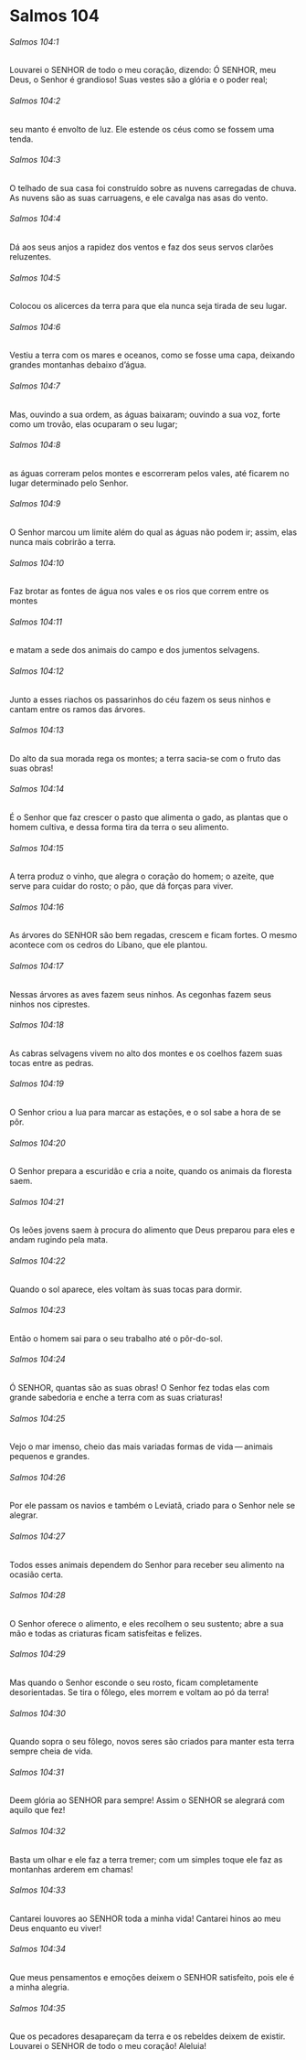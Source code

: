 # Salmos 104

###### Salmos 104:1

Louvarei o SENHOR de todo o meu coração, dizendo: Ó SENHOR, meu Deus, o Senhor é grandioso! Suas vestes são a glória e o poder real;

###### Salmos 104:2

seu manto é envolto de luz. Ele estende os céus como se fossem uma tenda.

###### Salmos 104:3

O telhado de sua casa foi construído sobre as nuvens carregadas de chuva. As nuvens são as suas carruagens, e ele cavalga nas asas do vento.

###### Salmos 104:4

Dá aos seus anjos a rapidez dos ventos e faz dos seus servos clarões reluzentes.

###### Salmos 104:5

Colocou os alicerces da terra para que ela nunca seja tirada de seu lugar.

###### Salmos 104:6

Vestiu a terra com os mares e oceanos, como se fosse uma capa, deixando grandes montanhas debaixo d’água.

###### Salmos 104:7

Mas, ouvindo a sua ordem, as águas baixaram; ouvindo a sua voz, forte como um trovão, elas ocuparam o seu lugar;

###### Salmos 104:8

as águas correram pelos montes e escorreram pelos vales, até ficarem no lugar determinado pelo Senhor.

###### Salmos 104:9

O Senhor marcou um limite além do qual as águas não podem ir; assim, elas nunca mais cobrirão a terra.

###### Salmos 104:10

Faz brotar as fontes de água nos vales e os rios que correm entre os montes

###### Salmos 104:11

e matam a sede dos animais do campo e dos jumentos selvagens.

###### Salmos 104:12

Junto a esses riachos os passarinhos do céu fazem os seus ninhos e cantam entre os ramos das árvores.

###### Salmos 104:13

Do alto da sua morada rega os montes; a terra sacia-se com o fruto das suas obras!

###### Salmos 104:14

É o Senhor que faz crescer o pasto que alimenta o gado, as plantas que o homem cultiva, e dessa forma tira da terra o seu alimento.

###### Salmos 104:15

A terra produz o vinho, que alegra o coração do homem; o azeite, que serve para cuidar do rosto; o pão, que dá forças para viver.

###### Salmos 104:16

As árvores do SENHOR são bem regadas, crescem e ficam fortes. O mesmo acontece com os cedros do Líbano, que ele plantou.

###### Salmos 104:17

Nessas árvores as aves fazem seus ninhos. As cegonhas fazem seus ninhos nos ciprestes.

###### Salmos 104:18

As cabras selvagens vivem no alto dos montes e os coelhos fazem suas tocas entre as pedras.

###### Salmos 104:19

O Senhor criou a lua para marcar as estações, e o sol sabe a hora de se pôr.

###### Salmos 104:20

O Senhor prepara a escuridão e cria a noite, quando os animais da floresta saem.

###### Salmos 104:21

Os leões jovens saem à procura do alimento que Deus preparou para eles e andam rugindo pela mata.

###### Salmos 104:22

Quando o sol aparece, eles voltam às suas tocas para dormir.

###### Salmos 104:23

Então o homem sai para o seu trabalho até o pôr-do-sol.

###### Salmos 104:24

Ó SENHOR, quantas são as suas obras! O Senhor fez todas elas com grande sabedoria e enche a terra com as suas criaturas!

###### Salmos 104:25

Vejo o mar imenso, cheio das mais variadas formas de vida — animais pequenos e grandes.

###### Salmos 104:26

Por ele passam os navios e também o Leviatã, criado para o Senhor nele se alegrar.

###### Salmos 104:27

Todos esses animais dependem do Senhor para receber seu alimento na ocasião certa.

###### Salmos 104:28

O Senhor oferece o alimento, e eles recolhem o seu sustento; abre a sua mão e todas as criaturas ficam satisfeitas e felizes.

###### Salmos 104:29

Mas quando o Senhor esconde o seu rosto, ficam completamente desorientadas. Se tira o fôlego, eles morrem e voltam ao pó da terra!

###### Salmos 104:30

Quando sopra o seu fôlego, novos seres são criados para manter esta terra sempre cheia de vida.

###### Salmos 104:31

Deem glória ao SENHOR para sempre! Assim o SENHOR se alegrará com aquilo que fez!

###### Salmos 104:32

Basta um olhar e ele faz a terra tremer; com um simples toque ele faz as montanhas arderem em chamas!

###### Salmos 104:33

Cantarei louvores ao SENHOR toda a minha vida! Cantarei hinos ao meu Deus enquanto eu viver!

###### Salmos 104:34

Que meus pensamentos e emoções deixem o SENHOR satisfeito, pois ele é a minha alegria.

###### Salmos 104:35

Que os pecadores desapareçam da terra e os rebeldes deixem de existir. Louvarei o SENHOR de todo o meu coração! Aleluia!

